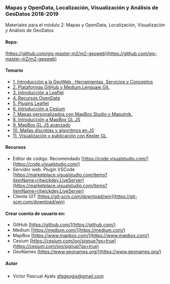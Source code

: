 ### Mapas y OpenData, Localización, Visualización y Análisis de GeoDatos 2018-2019

Materiales para el módulo 2: Mapas y OpenData, Localización, Visualización y Análisis de GeoDatos

#### Repo:
[https://github.com/gis-master-m2/m2-geoweb](https://github.com/gis-master-m2/m2-geoweb)

#### Temario

* [1. Introducción a la GeoWeb : Herramientas, Servicios y Conceptos](introduccion_a_las_tecnologias_geoweb)
* [2. Plataformas GitHub y Medium.Lenguaje Git.](taller_github)
* [3. Introducción a Leaflet](introduccion_a_leaflet)
* [4. Recursos OpenData](recursos_open_data)
* [5. Plugins Leaflet](plugins_leaflet)
* [6. Introducción a Cesium](introduccion_a_cesium)
* [7. Mapas personalizados con MapBox Studio y Maputnik.](introduccion_a_vector_tiles_NONE)
* [8. Introducción a MapBox GL JS](introduccion_a_mapbox_NONE)
* [9. MapBox GL JS avanzado](introduccion_a_mapbox_NONE)
* [10. Mallas discretas y algoritmos en JS](introduccion_a_mapbox_NONE)
* [11. Visualización y publicación con Kepler GL](visualizacion_con_kepler_gl_NONE)



#### Recursos

* Editor de código. Recomendado [https://code.visualstudio.com/](https://code.visualstudio.com/)
* Servidor web. Plugin VSCode [https://marketplace.visualstudio.com/items?itemName=ritwickdey.LiveServer](https://marketplace.visualstudio.com/items?itemName=ritwickdey.LiveServer)
* Cliente GIT [https://git-scm.com/download/win](https://git-scm.com/download/win)

#### Crear cuenta de  usuario en:

* GitHub [https://github.com/](https://github.com/)
* Medium [https://medium.com/](https://medium.com/)
* MapBox [https://www.mapbox.com/](https://www.mapbox.com/)
* Cesium  [https://cesium.com/ion/signup?gs=true](https://cesium.com/ion/signup?gs=true)
* GeoNames [https://www.geonames.org/](https://www.geonames.org/)


##### Autor
* Victor Pascual Ayats sfggeogis@gmail.com